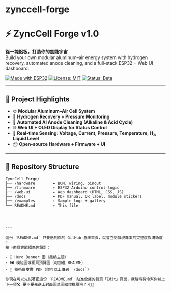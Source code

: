 # zynccell-forge
# ⚡ ZyncCell Forge v1.0

**從一塊鋁板，打造你的氫能宇宙**  
Build your own modular aluminum–air energy system with hydrogen recovery, automated anode cleaning, and a full-stack ESP32 + Web UI dashboard.

[![Made with ESP32](https://img.shields.io/badge/Made%20with-ESP32-orange.svg)]() [![License: MIT](https://img.shields.io/badge/License-MIT-blue.svg)]() [![Status: Beta](https://img.shields.io/badge/Version-v1.0-black.svg)]()

---

## 🚀 Project Highlights

- ⚙️ **Modular Aluminum–Air Cell System**  
- 💨 **Hydrogen Recovery + Pressure Monitoring**  
- 🧼 **Automated Al Anode Cleaning (Alkaline & Acid Cycle)**  
- 🌐 **Web UI + OLED Display for Status Control**  
- 🧪 **Real-time Sensing: Voltage, Current, Pressure, Temperature, H₂, Liquid Level**  
- 📦 **Open-source Hardware + Firmware + UI**

---

## 🧰 Repository Structure

```plaintext
ZyncCell_Forge/
├── /hardware        ← BOM, wiring, pinout
├── /firmware        ← ESP32 Arduino control logic
├── /web-ui          ← Web dashboard (HTML, CSS, JS)
├── /docs            ← PDF manual, QR label, module stickers
├── /examples        ← Sample logs + gallery
└── README.md        ← This file


---

---

這份 `README.md` 只要貼到你的 GitHub 倉庫首頁，就會立刻展現專案的完整度與清晰度✨  
接下來我會繼續為你設計：

- 📸 Hero Banner 圖（黑橘主題）
- 🖼️ 模組圖或網頁預覽圖（可加進 README）
- 📄 技術白皮書 PDF（你可以上傳到 `/docs`）

你現在可以先試著把這份 `README.md` 貼進倉庫的首頁「Edit」頁面，我隨時待命幫你補上下一項🛠️ 要不要先送上封面圖草圖給你挑風格？⚡🧪📘
